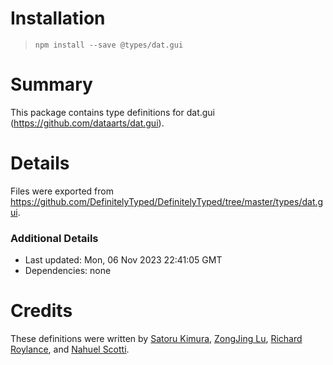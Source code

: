 # Installation
> `npm install --save @types/dat.gui`

# Summary
This package contains type definitions for dat.gui (https://github.com/dataarts/dat.gui).

# Details
Files were exported from https://github.com/DefinitelyTyped/DefinitelyTyped/tree/master/types/dat.gui.

### Additional Details
 * Last updated: Mon, 06 Nov 2023 22:41:05 GMT
 * Dependencies: none

# Credits
These definitions were written by [Satoru Kimura](https://github.com/gyohk), [ZongJing Lu](https://github.com/sonic3d), [Richard Roylance](https://github.com/rroylance), and [Nahuel Scotti](https://github.com/singuerinc).
